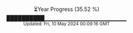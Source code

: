 <p align="center">
⏳Year Progress (35.52 %)<br>
██████████▁▁▁▁▁▁▁▁▁▁▁▁▁▁▁▁▁▁▁▁ <br>
<sub>Updated: Fri, 10 May 2024 00:09:16 GMT</sub>
</p>

